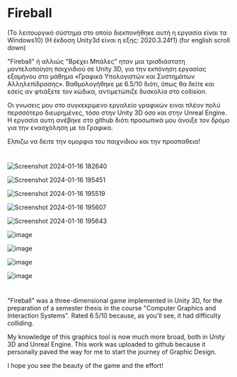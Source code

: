 # Fireball

(Το λειτουργικό σύστημα στο οποίο διεκπονήθηκε αυτή η εργασία είναι τα Windows10)
(Η έκδοση Unity3d είναι η εξης: 2020.3.24f1)
(for english scroll down)




"Fireball" ή αλλιώς "Βρέχει Μπάλες" ηταν μια τρισδιάστατη μοντελοποίηση παιχνιδιού σε Unity 3D, για την εκπόνηση εργασίας εξαμήνου στο μάθημα «Γραφικά Υπολογιστών και Συστημάτων Αλληλεπίδρασης».
Βαθμολογήθηκε με 6.5/10 διότι, όπως θα δείτε και εσείς αν φτιάξετε τον κώδικα, αντιμετώπιζε δυσκολία στο collision.

Οι γνωσεις μου στο συγκεκριμενο εργαλείο γραφικών ειναι πλέον πολύ περσσότερο διευρημένες, τόσο στην Unity 3D όσο και στην Unreal Engine. 
Η εργασία αυτη ανέβηκε στο github διότι προσωπικά μου άνοιξε τον δρόμο για την ενασχόληση με τα Γραφικα.


Ελπιζω να δειτε την ομορφια του παιχνιδιου και την προσπαθεια! 

#
#



![Screenshot 2024-01-16 182640](https://github.com/StavroulaKoutsikou/Fireball/assets/72344015/4a090a2b-1a17-4575-81f9-12836e8fa222)


![Screenshot 2024-01-16 195451](https://github.com/StavroulaKoutsikou/Fireball/assets/72344015/4f3c56a9-a6cc-4039-b596-d0fe0f112a67)


![Screenshot 2024-01-16 195519](https://github.com/StavroulaKoutsikou/Fireball/assets/72344015/d479907b-ed25-4f51-886b-5df1cf7124c4)


![Screenshot 2024-01-16 195607](https://github.com/StavroulaKoutsikou/Fireball/assets/72344015/5a35a222-96e4-4b12-8fc5-1090a1bada44)


![Screenshot 2024-01-16 195643](https://github.com/StavroulaKoutsikou/Fireball/assets/72344015/69434e77-9132-4a14-91a1-0aed2b556b25)


![image](https://github.com/StavroulaKoutsikou/Fireball/assets/72344015/ea5b9bf5-3246-4fb9-aee7-a409c5b68178)


![image](https://github.com/StavroulaKoutsikou/Fireball/assets/72344015/d07bdf92-2567-41f9-a247-83e8c1fcbb1e)


![image](https://github.com/StavroulaKoutsikou/Fireball/assets/72344015/aa180d37-2d88-4125-9d92-72386390821b)


![image](https://github.com/StavroulaKoutsikou/Fireball/assets/72344015/270c2f9a-9571-4a7a-a713-fca3d81fa04a)


#
#
#

  "Fireball" was a three-dimensional game implemented in Unity 3D, for the preparation of a semester thesis in the course "Computer Graphics and Interaction Systems".
  Rated 6.5/10 because, as you'll see, it had difficulty colliding.
  
  My knowledge of this graphics tool is now much more broad, both in Unity 3D and Unreal Engine. 
  This work was uploaded to github because it personally paved the way for me to start the journey of Graphic Design.
  
  
  
  I hope you see the beauty of the game and the effort! 
